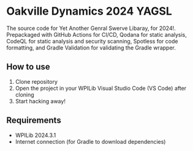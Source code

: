 # Oakville Dynamics 2024 YAGSL

The source code for Yet Another Genral Swerve Libaray, for 2024!. Prepackaged with GitHub Actions for CI/CD, Qodana for static analysis, CodeQL for static analysis and security scanning, Spotless for code formatting, and Gradle Validation for validating the Gradle wrapper.

## How to use

1. Clone repository
2. Open the project in your WPILib Visual Studio Code (VS Code) after cloning
3. Start hacking away!

## Requirements

- WPILib 2024.3.1
- Internet connection (for Gradle to download dependencies)
